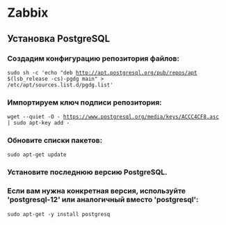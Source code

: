 # Zabbix
## Установка PostgreSQL
### Создадим конфигурацию репозитория файлов:
<code>sudo sh -c 'echo "deb http://apt.postgresql.org/pub/repos/apt $(lsb_release -cs)-pgdg main" > /etc/apt/sources.list.d/pgdg.list'</code>

### Импортируем ключ подписи репозитория:
<code>wget --quiet -O - https://www.postgresql.org/media/keys/ACCC4CF8.asc | sudo apt-key add -</code>

### Обновите списки пакетов:
<code>sudo apt-get update</code>

### Установите последнюю версию PostgreSQL.
### Если вам нужна конкретная версия, используйте 'postgresql-12' или аналогичный вместо 'postgresql':
<code>sudo apt-get -y install postgresq</code>

